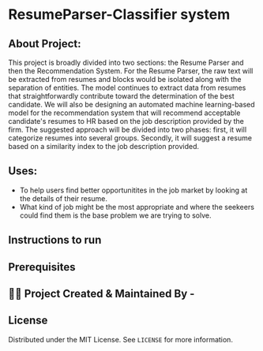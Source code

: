 # ResumeParser-Classifier system
## About Project:
This project is broadly divided into two sections: the Resume Parser and then the Recommendation System. For the Resume Parser, the raw text will be extracted from resumes and blocks would be isolated along with the separation of entities. The model continues to extract data from resumes that straightforwardly contribute toward the determination of the best candidate. 
We will also be designing an automated machine learning-based model for the recommendation system that will recommend acceptable candidate's resumes to HR based on the job description provided by the firm. The suggested approach will be divided into two phases: first, it will categorize resumes into several groups. Secondly, it will suggest a resume based on a similarity index to the job description provided.


## Uses:
*   To help users find better opportunitites in the job market by looking at the details of their resume. 
*   What kind of job might be the most appropriate and where the seekeers could find them is the base problem we are trying to solve. 

## Instructions to run

## Prerequisites 

## :technologist: Project Created & Maintained By -



## License
Distributed under the MIT License. See `LICENSE` for more information.
